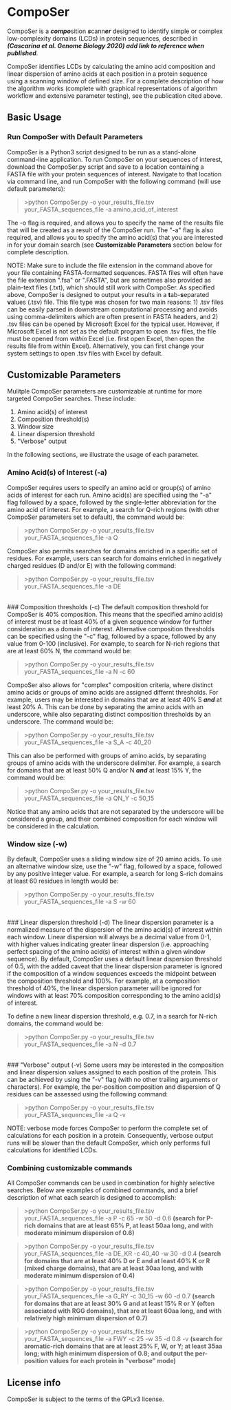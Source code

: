 # CompoSer
CompoSer is a ***compo***sition ***s***cann***er*** designed to identify simple or complex low-complexity domains (LCDs) in protein sequences, described in ***(Cascarina et al. Genome Biology 2020) add link to reference when published***.

CompoSer identifies LCDs by calculating the amino acid composition and linear dispersion of amino acids at each position in a protein sequence using a scanning window of defined size. For a complete description of how the algorithm works (complete with graphical representations of algorithm workflow and extensive parameter testing), see the publication cited above.
<br/>
## Basic Usage
### Run CompoSer with Default Parameters
CompoSer is a Python3 script designed to be run as a stand-alone command-line application. To run CompoSer on your sequences of interest, download the CompoSer.py script and save to a location containing a FASTA file with your protein sequences of interest. Navigate to that location via command line, and run CompoSer with the following command (will use default parameters):

> \>python CompoSer.py -o your_results_file.tsv your_FASTA_sequences_file -a amino_acid_of_interest

The -o flag is required, and allows you to specify the name of the results file that will be created as a result of the CompoSer run. The "-a" flag is also required, and allows you to specify the amino acid(s) that you are interested in for your domain search (see **Customizable Parameters** section below for complete description.

NOTE: Make sure to include the file extension in the command above for your file containing FASTA-formatted sequences. FASTA files will often have the file extension ".fsa" or ".FASTA", but are sometimes also provided as plain-text files (.txt), which should still work with CompoSer. As specified above, CompoSer is designed to output your results in a **t**ab-**s**eparated **v**alues (.tsv) file. This file type was chosen for two main reasons: 1) .tsv files can be easily parsed in downstream computational processing and avoids using comma-delimiters which are often present in FASTA headers, and 2) .tsv files can be opened by Microsoft Excel for the typical user. However, if Microsoft Excel is not set as the default program to open .tsv files, the file must be opened from *within* Excel (i.e. first open Excel, then open the results file from within Excel). Alternatively, you can first change your system settings to open .tsv files with Excel by default.
<br/>
## Customizable Parameters
Mulitple CompoSer parameters are customizable at runtime for more targeted CompoSer searches. These include:
1. Amino acid(s) of interest
2. Composition threshold(s)
3. Window size
4. Linear dispersion threshold
5. "Verbose" output

In the following sections, we illustrate the usage of each parameter.
<br/>
### Amino Acid(s) of Interest (-a)
CompoSer requires users to specify an amino acid or group(s) of amino acids of interest for each run. Amino acid(s) are specified using the "-a" flag followed by a space, followed by the single-letter abbreviation for the amino acid of interest. For example, a search for Q-rich regions (with other CompoSer parameters set to default), the command would be:

> \>python CompoSer.py -o your_results_file.tsv your_FASTA_sequences_file -a Q

CompoSer also permits searches for domains enriched in a specific set of residues. For example, users can search for domains enriched in negatively charged residues (D and/or E) with the following command:

> \>python CompoSer.py -o your_results_file.tsv your_FASTA_sequences_file -a DE
<br/>
### Composition thresholds (-c)
The default composition threshold for CompoSer is 40% composition. This means that the specified amino acid(s) of interest must be at least 40% of a given sequence window for further consideration as a domain of interest. Alternative composition thresholds can be specified using the "-c" flag, followed by a space, followed by any value from 0-100 (inclusive). For example, to search for N-rich regions that are at least 60% N, the command would be:

> \>python CompoSer.py -o your_results_file.tsv your_FASTA_sequences_file -a N -c 60

CompoSer also allows for "complex" composition criteria, where distinct amino acids or groups of amino acids are assigned differnt thresholds. For example, users may be interested in domains that are at least 40% S ***and*** at least 20% A. This can be done by separating the amino acids with an underscore, while also separating distinct composition thresholds by an underscore. The command would be:

> \>python CompoSer.py -o your_results_file.tsv your_FASTA_sequences_file -a S_A -c 40_20

This can also be performed with groups of amino acids, by separating groups of amino acids with the underscore delimiter. For example, a search for domains that are at least 50% Q and/or N ***and*** at least 15% Y, the command would be:

> \>python CompoSer.py -o your_results_file.tsv your_FASTA_sequences_file -a QN_Y -c 50_15

Notice that any amino acids that are not separated by the underscore will be considered a group, and their combined composition for each window will be considered in the calculation.
<br/>
### Window size (-w)
By default, CompoSer uses a sliding window size of 20 amino acids. To use an alternative window size, use the "-w" flag, followed by a space, followed by any positive integer value. For example, a search for long S-rich domains at least 60 residues in length would be:

> \>python CompoSer.py -o your_results_file.tsv your_FASTA_sequences_file -a S -w 60
<br/>
### Linear dispersion threshold (-d)
The linear dispersion parameter is a normalized measure of the dispersion of the amino acid(s) of interest within each window. Linear dispersion will always be a decimal value from 0-1, with higher values indicating greater linear dispersion (i.e. approaching perfect spacing of the amino acid(s) of interest within a given window sequence). By default, CompoSer uses a default linear dispersion threshold of 0.5, with the added caveat that the linear dispersion parameter is ignored if the composition of a window sequences exceeds the midpoint between the composition threshold and 100%. For example, at a composition threshold of 40%, the linear dispersion parameter will be ignored for windows with at least 70% composition corresponding to the amino acid(s) of interest.

To define a new linear dispersion threshold, e.g. 0.7, in a search for N-rich domains, the command would be:

> \>python CompoSer.py -o your_results_file.tsv your_FASTA_sequences_file -a N -d 0.7
<br/>
### "Verbose" output (-v)
Some users may be interested in the composition and linear dispersion values assigned to each position of the protein. This can be achieved by using the "-v" flag (with no other trailing arguments or characters). For example, the per-position composition and dispersion of Q residues can be assessed using the following command:

> \>python CompoSer.py -o your_results_file.tsv your_FASTA_sequences_file -a Q -v

NOTE: verbose mode forces CompoSer to perform the complete set of calculations for each position in a protein. Consequently, verbose output runs will be slower than the default CompoSer, which only performs full calculations for identified LCDs.
<br/>
### Combining customizable commands
All CompoSer commands can be used in combination for highly selective searches. Below are examples of combined commands, and a brief description of what each search is designed to accomplish:

> \>python CompoSer.py -o your_results_file.tsv your_FASTA_sequences_file -a P -c 65 -w 50 -d 0.6
__(search for P-rich domains that are at least 65% P, at least 50aa long, and with moderate minimum dispersion of 0.6)__

> \>python CompoSer.py -o your_results_file.tsv your_FASTA_sequences_file -a DE_KR -c 40_40 -w 30 -d 0.4
__(search for domains that are at least 40% D or E **and** at least 40% K or R (mixed charge domains), that are at least 30aa long, and with moderate minimum dispersion of 0.4)__

> \>python CompoSer.py -o your_results_file.tsv your_FASTA_sequences_file -a G_RY -c 30_15 -w 60 -d 0.7
__(search for domains that are at least 30% G **and** at least 15% R or Y (often associated with RGG domains), that are at least 60aa long, and with relatively high minimum dispersion of 0.7)__

> \>python CompoSer.py -o your_results_file.tsv your_FASTA_sequences_file -a FWY -c 25 -w 35 -d 0.8 -v
__(search for aromatic-rich domains that are at least 25% F, W, or Y; at least 35aa long; with high minimum dispersion of 0.8; and output the per-position values for each protein in "verbose" mode)__

## License info
CompoSer is subject to the terms of the GPLv3 license.
